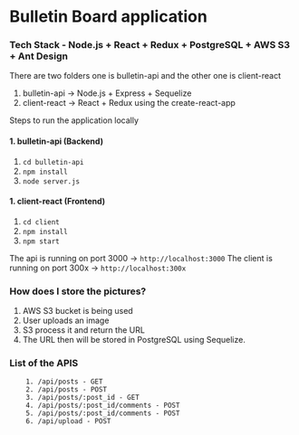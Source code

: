 # Bulletin Board application

### Tech Stack - Node.js + React + Redux + PostgreSQL + AWS S3 + Ant Design

There are two folders one is bulletin-api and the other one is client-react

1. bulletin-api -> Node.js + Express + Sequelize
2. client-react -> React + Redux using the create-react-app

Steps to run the application locally

#### 1. bulletin-api (Backend)

1. `cd bulletin-api`
2. `npm install`
3. `node server.js`

#### 1. client-react (Frontend)

1. `cd client`
2. `npm install`
3. `npm start`

The api is running on port 3000 -> `http://localhost:3000`
The client is running on port 300x -> `http://localhost:300x`

### How does I store the pictures?

1. AWS S3 bucket is being used
2. User uploads an image
3. S3 process it and return the URL
4. The URL then will be stored in PostgreSQL using Sequelize.

### List of the APIS

```
    1. /api/posts - GET
    2. /api/posts - POST
    3. /api/posts/:post_id - GET
    4. /api/posts/:post_id/comments - POST
    5. /api/posts/:post_id/comments - POST
    6. /api/upload - POST

```
